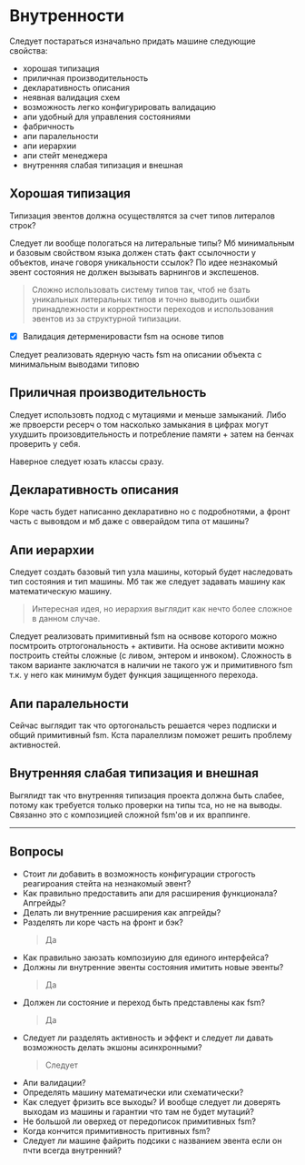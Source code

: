 # Внутренности

Следует постараться изначально придать машине следующие свойства:

- хорошая типизация
- приличная производительность
- декларативность описания
- неявная валидация схем
- возможность легко конфигурировать валидацию
- апи удобный для управления состояниями
- фабричность
- апи паралельности
- апи иерархии
- апи стейт менеджера
- внутренняя слабая типизация и внешная

## Хорошая типизация

Типизация эвентов должна осуществлятся за счет типов литералов строк?

Следует ли вообще пологаться на литеральные типы? Мб минимальным и базовым свойством языка должен стать факт
ссылочности у объектов, иначе говоря уникальности ссылок? По идее незнакомый эвент состояния не должен
вызывать варнингов и экспешенов.

> Сложно использовать систему типов так, чтоб не бзать уникальных литеральных типов и точно выводить
> ошибки принадлежности и корректности переходов и использования эвентов из за структурной типизации.

- [x] Валидация детерменировасти fsm на основе типов

Следует реализовать ядерную часть fsm на описании объекта с минимальным выводами типовю

## Приличная производительность

Следует использовть подход с мутациями и меньше замыканий. Либо же првоерсти ресерч о том насколько замыкания в цифрах
могут ухудшить произовдительность и потребление памяти + затем на бенчах проверить у себя.

Наверное следует юзать классы сразу.

## Декларативность описания

Коре часть будет написанно декларативно но с подробнотями, а фронт часть с вывовдом и мб даже с овверайдом типа от машины?

## Апи иерархии

Следует создать базовый тип узла машины, который будет наследовать тип состояния и тип машины.
Мб так же следует задавать машину как математическую машину.

> Интересная идея, но иерархия выглядит как нечто более сложное в данном случае.

Следует реализовать примитивный fsm на оснвове которого можно посмтроить отртогональность + активити. На основе активити
можно построить стейты сложные (с ливом, энтером и инвоком). Сложность в таком варианте заключатся в наличии не такого
уж и примитивного fsm т.к. у него как минимум будет функция защищенного перехода.

## Апи паралельности

Сейчас выглядит так что ортогональсть решается через подписки и общий примитивный fsm. Кста паралеллизм поможет
решить проблему активностей.

## Внутренняя слабая типизация и внешная

Выгялидт так что внутренняя типизация проекта должна быть слабее, потому как требуется только проверки на типы
тса, но не на выводы. Связанно это с композицией сложной fsm'ов и их враппинге.

---

## Вопросы

- Стоит ли добавить в возможность конфигурации строгость реагироания стейта на незнакомый эвент?
- Как правильно предоставить апи для расширения функционала? Апгрейды?
- Делать ли внутренние расширения как апгрейды?
- Разделять ли коре часть на фронт и бэк?
  > Да
- Как правильно заюзать композиуию для единого интерфейса?
- Должны ли внутренние эвенты состояния имитить новые эвенты?
  > Да
- Должен ли состояние и переход быть представлены как fsm?
  > Да
- Следует ли разделять активность и эффект и следует ли давать возможность делать экшоны асинхронными?
  > Следует
- Апи валидации?
- Определять машину математически или схематически?
- Как следует фризить все выходы? И вообще следует ли доверять выходам из машины и гарантии что там
  не будет мутаций?
- Не большой ли оверхед от передописок примитивных fsm?
- Когда кончится примитивность притивных fsm?
- Следует ли машине файрить подсики с названием эвента если он пчти всегда внутренний?
